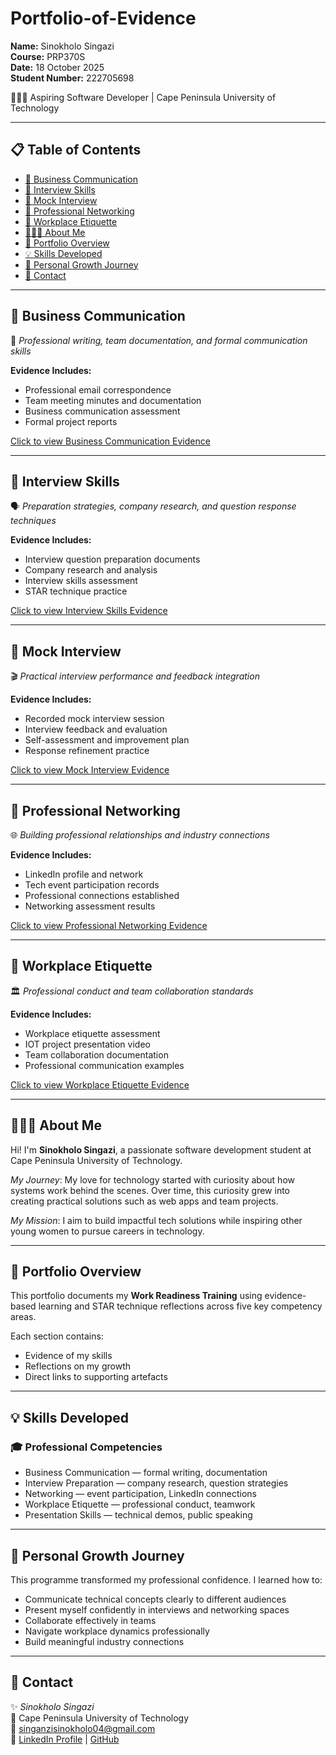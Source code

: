 # Portfolio-of-Evidence

**Name:** Sinokholo Singazi  
**Course:** PRP370S  
**Date:** 18 October 2025  
**Student Number:** 222705698

👩🏽‍💻 Aspiring Software Developer | Cape Peninsula University of Technology

---

## 📋 Table of Contents
- [💼 Business Communication](#-business-communication)
- [🎤 Interview Skills](#-interview-skills)
- [🎥 Mock Interview](#-mock-interview)
- [🔗 Professional Networking](#-professional-networking)
- [🏢 Workplace Etiquette](#-workplace-etiquette)
- [👩🏽‍🎓 About Me](#-about-me)
- [🎯 Portfolio Overview](#-portfolio-overview)
- [💡 Skills Developed](#-skills-developed)
- [🌈 Personal Growth Journey](#-personal-growth-journey)
- [🚀 Contact](#-contact)

---

## 💼 Business Communication
📄 *Professional writing, team documentation, and formal communication skills*

**Evidence Includes:**
- Professional email correspondence  
- Team meeting minutes and documentation  
- Business communication assessment  
- Formal project reports

 [ Click to view Business Communication Evidence](Business-Communication.md)

---

## 🎤 Interview Skills
🗣️ *Preparation strategies, company research, and question response techniques*

**Evidence Includes:**
- Interview question preparation documents  
- Company research and analysis  
- Interview skills assessment  
- STAR technique practice

 [ Click to view Interview Skills Evidence](Interview-skills.md)

---

## 🎥 Mock Interview
🎬 *Practical interview performance and feedback integration*

**Evidence Includes:**
- Recorded mock interview session  
- Interview feedback and evaluation  
- Self-assessment and improvement plan  
- Response refinement practice

 [ Click to view Mock Interview Evidence](mock-interview.md)

---

## 🔗 Professional Networking
🌐 *Building professional relationships and industry connections*

**Evidence Includes:**
- LinkedIn profile and network  
- Tech event participation records  
- Professional connections established  
- Networking assessment results

 [ Click to view Professional Networking Evidence](professional-networking.md)

---

## 🏢 Workplace Etiquette
🏛️ *Professional conduct and team collaboration standards*

**Evidence Includes:**
- Workplace etiquette assessment  
- IOT project presentation video  
- Team collaboration documentation  
- Professional communication examples

 [ Click to view Workplace Etiquette Evidence](work-etiquette.md)

---

## 👩🏽‍🎓 About Me
Hi! I'm **Sinokholo Singazi**, a passionate software development student at Cape Peninsula University of Technology.  

 *My Journey*: My love for technology started with curiosity about how systems work behind the scenes. Over time, this curiosity grew into creating practical solutions such as web apps and team projects.  

 *My Mission*: I aim to build impactful tech solutions while inspiring other young women to pursue careers in technology.

---

## 🎯 Portfolio Overview
This portfolio documents my **Work Readiness Training** using evidence-based learning and STAR technique reflections across five key competency areas.  

Each section contains:
-  Evidence of my skills  
-  Reflections on my growth  
-  Direct links to supporting artefacts

---

## 💡 Skills Developed
### 🎓 Professional Competencies
- Business Communication — formal writing, documentation  
- Interview Preparation — company research, question strategies  
- Networking — event participation, LinkedIn connections  
- Workplace Etiquette — professional conduct, teamwork  
- Presentation Skills — technical demos, public speaking

---

## 🌈 Personal Growth Journey
This programme transformed my professional confidence. I learned how to:
- Communicate technical concepts clearly to different audiences  
- Present myself confidently in interviews and networking spaces  
- Collaborate effectively in teams  
- Navigate workplace dynamics professionally  
- Build meaningful industry connections

---

## 🚀 Contact
✨ *Sinokholo Singazi*  
📍 Cape Peninsula University of Technology  
📧 singanzisinokholo04@gmail.com  
🔗 [LinkedIn Profile](https://www.linkedin.com/in/sinokholo-singazi-815b15246/) | [GitHub](https://github.com/222705698)
